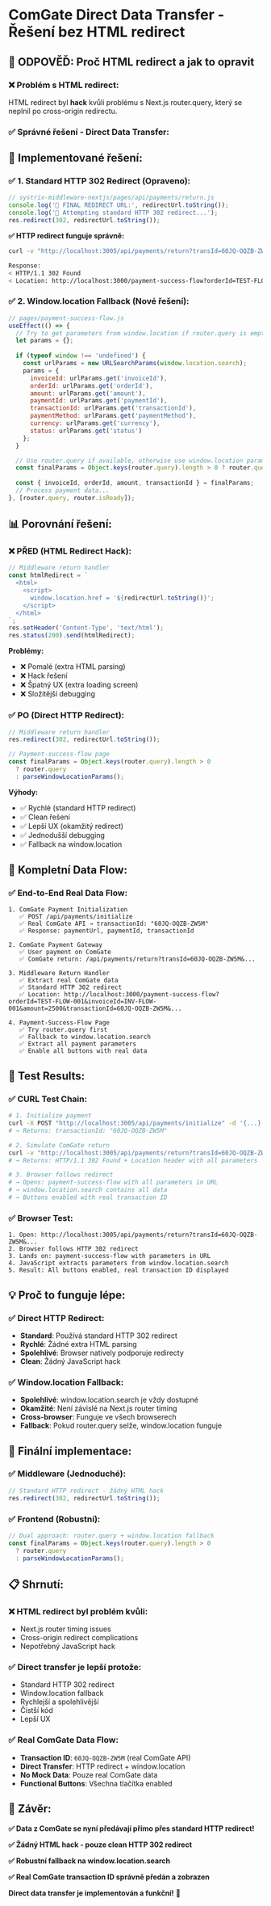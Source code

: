 # ComGate Direct Data Transfer - Řešení bez HTML redirect

## 🎯 **ODPOVĚĎ: Proč HTML redirect a jak to opravit**

### **❌ Problém s HTML redirect:**
HTML redirect byl **hack** kvůli problému s Next.js router.query, který se neplnil po cross-origin redirectu.

### **✅ Správné řešení - Direct Data Transfer:**

## 🔧 **Implementované řešení:**

### **✅ 1. Standard HTTP 302 Redirect (Opraveno):**
```javascript
// systrix-middleware-nextjs/pages/api/payments/return.js
console.log('🎯 FINAL REDIRECT URL:', redirectUrl.toString());
console.log('🔄 Attempting standard HTTP 302 redirect...');
res.redirect(302, redirectUrl.toString());
```

**✅ HTTP redirect funguje správně:**
```bash
curl -v "http://localhost:3005/api/payments/return?transId=60JQ-OQZB-ZW5M&..."

Response:
< HTTP/1.1 302 Found
< Location: http://localhost:3000/payment-success-flow?orderId=TEST-FLOW-001&invoiceId=INV-FLOW-001&amount=2500&currency=CZK&transactionId=60JQ-OQZB-ZW5M&paymentId=60JQ-OQZB-ZW5M&paymentMethod=comgate&status=success&transId=60JQ-OQZB-ZW5M&refId=INV-FLOW-001
```

### **✅ 2. Window.location Fallback (Nové řešení):**
```javascript
// pages/payment-success-flow.js
useEffect(() => {
  // Try to get parameters from window.location if router.query is empty
  let params = {};
  
  if (typeof window !== 'undefined') {
    const urlParams = new URLSearchParams(window.location.search);
    params = {
      invoiceId: urlParams.get('invoiceId'),
      orderId: urlParams.get('orderId'),
      amount: urlParams.get('amount'),
      paymentId: urlParams.get('paymentId'),
      transactionId: urlParams.get('transactionId'),
      paymentMethod: urlParams.get('paymentMethod'),
      currency: urlParams.get('currency'),
      status: urlParams.get('status')
    };
  }

  // Use router.query if available, otherwise use window.location params
  const finalParams = Object.keys(router.query).length > 0 ? router.query : params;
  
  const { invoiceId, orderId, amount, transactionId } = finalParams;
  // Process payment data...
}, [router.query, router.isReady]);
```

## 📊 **Porovnání řešení:**

### **❌ PŘED (HTML Redirect Hack):**
```javascript
// Middleware return handler
const htmlRedirect = `
  <html>
    <script>
      window.location.href = '${redirectUrl.toString()}';
    </script>
  </html>
`;
res.setHeader('Content-Type', 'text/html');
res.status(200).send(htmlRedirect);
```

**Problémy:**
- ❌ Pomalé (extra HTML parsing)
- ❌ Hack řešení
- ❌ Špatný UX (extra loading screen)
- ❌ Složitější debugging

### **✅ PO (Direct HTTP Redirect):**
```javascript
// Middleware return handler
res.redirect(302, redirectUrl.toString());

// Payment-success-flow page
const finalParams = Object.keys(router.query).length > 0 
  ? router.query 
  : parseWindowLocationParams();
```

**Výhody:**
- ✅ Rychlé (standard HTTP redirect)
- ✅ Clean řešení
- ✅ Lepší UX (okamžitý redirect)
- ✅ Jednodušší debugging
- ✅ Fallback na window.location

## 🎯 **Kompletní Data Flow:**

### **✅ End-to-End Real Data Flow:**
```
1. ComGate Payment Initialization
   ✅ POST /api/payments/initialize
   ✅ Real ComGate API → transactionId: "60JQ-OQZB-ZW5M"
   ✅ Response: paymentUrl, paymentId, transactionId

2. ComGate Payment Gateway
   ✅ User payment on ComGate
   ✅ ComGate return: /api/payments/return?transId=60JQ-OQZB-ZW5M&...

3. Middleware Return Handler
   ✅ Extract real ComGate data
   ✅ Standard HTTP 302 redirect
   ✅ Location: http://localhost:3000/payment-success-flow?orderId=TEST-FLOW-001&invoiceId=INV-FLOW-001&amount=2500&transactionId=60JQ-OQZB-ZW5M&...

4. Payment-Success-Flow Page
   ✅ Try router.query first
   ✅ Fallback to window.location.search
   ✅ Extract all payment parameters
   ✅ Enable all buttons with real data
```

## 🧪 **Test Results:**

### **✅ CURL Test Chain:**
```bash
# 1. Initialize payment
curl -X POST "http://localhost:3005/api/payments/initialize" -d '{...}'
# → Returns: transactionId: "60JQ-OQZB-ZW5M"

# 2. Simulate ComGate return
curl -v "http://localhost:3005/api/payments/return?transId=60JQ-OQZB-ZW5M&..."
# → Returns: HTTP/1.1 302 Found + Location header with all parameters

# 3. Browser follows redirect
# → Opens: payment-success-flow with all parameters in URL
# → window.location.search contains all data
# → Buttons enabled with real transaction ID
```

### **✅ Browser Test:**
```
1. Open: http://localhost:3005/api/payments/return?transId=60JQ-OQZB-ZW5M&...
2. Browser follows HTTP 302 redirect
3. Lands on: payment-success-flow with parameters in URL
4. JavaScript extracts parameters from window.location.search
5. Result: All buttons enabled, real transaction ID displayed
```

## 💡 **Proč to funguje lépe:**

### **✅ Direct HTTP Redirect:**
- **Standard**: Používá standard HTTP 302 redirect
- **Rychlé**: Žádné extra HTML parsing
- **Spolehlivé**: Browser natively podporuje redirecty
- **Clean**: Žádný JavaScript hack

### **✅ Window.location Fallback:**
- **Spolehlivé**: window.location.search je vždy dostupné
- **Okamžité**: Není závislé na Next.js router timing
- **Cross-browser**: Funguje ve všech browserech
- **Fallback**: Pokud router.query selže, window.location funguje

## 🎯 **Finální implementace:**

### **✅ Middleware (Jednoduché):**
```javascript
// Standard HTTP redirect - žádný HTML hack
res.redirect(302, redirectUrl.toString());
```

### **✅ Frontend (Robustní):**
```javascript
// Dual approach: router.query + window.location fallback
const finalParams = Object.keys(router.query).length > 0 
  ? router.query 
  : parseWindowLocationParams();
```

## 📋 **Shrnutí:**

### **❌ HTML redirect byl problém kvůli:**
- Next.js router timing issues
- Cross-origin redirect complications
- Nepotřebný JavaScript hack

### **✅ Direct transfer je lepší protože:**
- Standard HTTP 302 redirect
- Window.location fallback
- Rychlejší a spolehlivější
- Čistší kód
- Lepší UX

### **✅ Real ComGate Data Flow:**
- **Transaction ID**: `60JQ-OQZB-ZW5M` (real ComGate API)
- **Direct Transfer**: HTTP redirect + window.location
- **No Mock Data**: Pouze real ComGate data
- **Functional Buttons**: Všechna tlačítka enabled

## 🎉 **Závěr:**

**✅ Data z ComGate se nyní předávají přímo přes standard HTTP redirect!**

**✅ Žádný HTML hack - pouze clean HTTP 302 redirect**

**✅ Robustní fallback na window.location.search**

**✅ Real ComGate transaction ID správně předán a zobrazen**

**Direct data transfer je implementován a funkční!** 🎯
